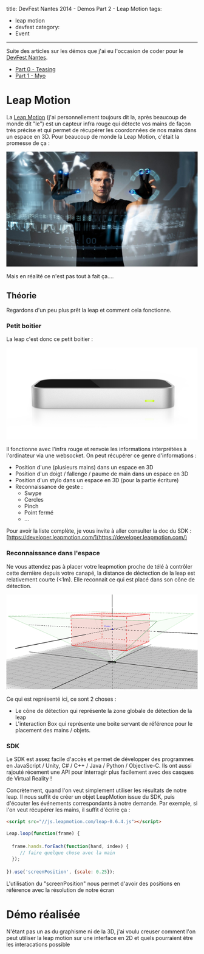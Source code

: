title: DevFest Nantes 2014 - Demos Part 2 - Leap Motion
tags:
  - leap motion
  - devfest
category:
  - Event
---

Suite des articles sur les démos que j'ai eu l'occasion de coder pour le [DevFest Nantes](http://devfest.gdgnantes.com).

- [Part 0 - Teasing](/2014/12/10/2014-12-10--DevFest-Nantes-2014-Demos-Part-0-Teasing)
- [Part 1 - Myo](/2014/12/16/2014-12-16--DevFest-Nantes-2014-Demos-Part-1-Myo)

# Leap Motion

La [Leap Motion](https://www.leapmotion.com/) (j'ai personnellement toujours dit la, après beaucoup de monde dit "le") est un capteur infra rouge qui détecte vos mains de façon très précise et qui permet de récupérer les coordonnées de nos mains dans un espace en 3D.  Pour beaucoup de monde la Leap Motion, c'était la promesse de ça : 

![](/assets/2014-12-DevFestDemos/images/MinorityReport.jpg)

Mais en réalité ce n'est pas tout à fait ça....

## Théorie

Regardons d'un peu plus prêt la leap et comment cela fonctionne.

### Petit boitier

La leap c'est donc ce petit boitier : 

![](/assets/2014-12-DevFestDemos/images/leap_motion.png)

Il fonctionne avec l'infra rouge et renvoie les informations interprétées à l'ordinateur via une websocket. On peut récupérer ce genre d'informations : 

* Position d'une (plusieurs mains) dans un espace en 3D
* Position d'un doigt / fallenge / paume de main dans un espace en 3D
* Position d'un stylo dans un espace en 3D (pour la partie écriture)
* Reconnaissance de geste : 
    - Swype
    - Cercles
    - Pinch
    - Point fermé 
    - ...

Pour avoir la liste complète, je vous invite à aller consulter la doc du SDK : [https://developer.leapmotion.com/](https://developer.leapmotion.com/) 


### Reconnaissance dans l'espace

Ne vous attendez pas à placer votre leapmotion proche de télé à contrôler cette dernière depuis votre canapé, la distance de déctection de la leap est relativement courte (<1m). Elle reconnait ce qui est placé dans son cône de détection.

![](/assets/2014-12-DevFestDemos/images/Leap_InteractionBox.png)

Ce qui est représenté ici, ce sont 2 choses : 

* Le cône de détection qui représente la zone globale de détection de la leap
* L'interaction Box qui représente une boite servant de référence pour le placement des mains / objets.


### SDK

Le SDK est assez facile d'accès et permet de développer des programmes en JavaScript / Unity, C# / C++ / Java / Python / Objective-C. Ils ont aussi rajouté récement une API pour interragir plus facilement avec des casques de Virtual Reality ! 

Concrètement, quand l'on veut simplement utiliser les résultats de notre leap. Il nous suffit de créer un objet LeapMotion issue du SDK, puis d'écouter les événements correspondants à notre demande. Par exemple, si l'on veut récupérer les mains, il suffit d'écrire ça : 

```html
<script src="//js.leapmotion.com/leap-0.6.4.js"></script>
```

```javascript
Leap.loop(function(frame) {

  frame.hands.forEach(function(hand, index) {
     // faire quelque chose avec la main
  });

}).use('screenPosition', {scale: 0.25});
```

L'utilisation du "screenPosition" nous permet d'avoir des positions en référence avec la résolution de notre écran  

# Démo réalisée

N'étant pas un as du graphisme ni de la 3D, j'ai voulu creuser comment l'on peut utiliser la leap motion sur une interface en 2D et quels pourraient être les interacations possible



